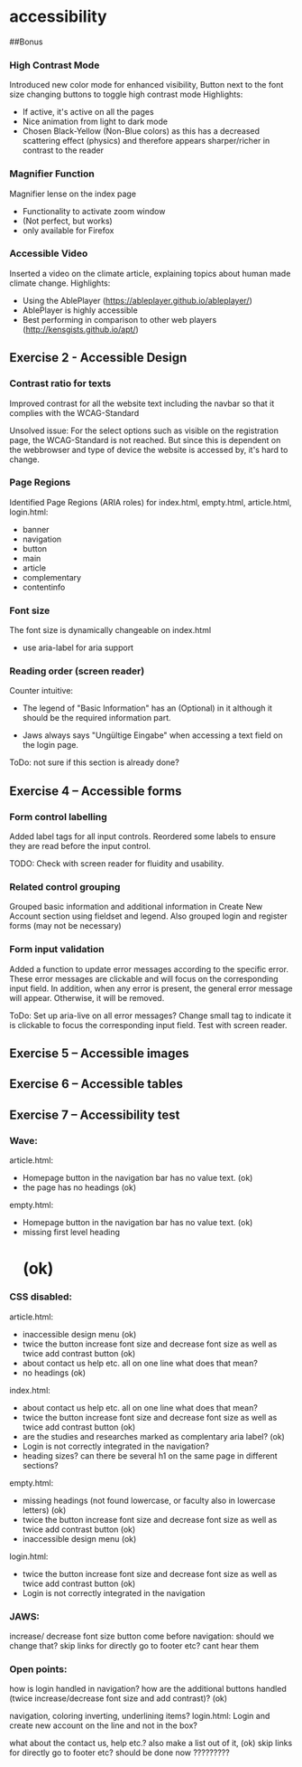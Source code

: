 # accessibility

##Bonus

### High Contrast Mode

Introduced new color mode for enhanced visibility, 
Button next to the font size changing buttons to toggle high contrast mode
Highlights:
- If active, it's active on all the pages
- Nice animation from light to dark mode
- Chosen Black-Yellow (Non-Blue colors) as this has a decreased 
  scattering effect (physics) and therefore appears sharper/richer in contrast to the reader
  
### Magnifier Function

Magnifier lense on the index page
- Functionality to activate zoom window
- (Not perfect, but works)
- only available for Firefox

### Accessible Video
Inserted a video on the climate article, explaining topics about human made climate change. 
Highlights: 
- Using the AblePlayer (https://ableplayer.github.io/ableplayer/)
- AblePlayer is highly accessible
- Best performing in comparison to other web players (http://kensgists.github.io/apt/)



## Exercise 2 - Accessible Design

### Contrast ratio for texts

Improved contrast for all the website text including the navbar
so that it complies with the WCAG-Standard

Unsolved issue: For the select options such as visible on the
registration page, the WCAG-Standard is not reached. But since
this is dependent on the webbrowser and type of device the website
is accessed by, it's hard to change.

### Page Regions

Identified Page Regions (ARIA roles) for index.html, empty.html, article.html, login.html:
- banner
- navigation
- button  
- main
- article
- complementary
- contentinfo



### Font size 

The font size is dynamically changeable on index.html

- use aria-label for aria support

### Reading  order (screen reader)

Counter intuitive: 
- The legend of "Basic Information" has an (Optional) in it although
it should be the required information part.
  
- Jaws always says "Ungültige Eingabe" when accessing a text field on the login page.

ToDo: not sure if this section is already done?

## Exercise 4 – Accessible forms

### Form control labelling

Added label tags for all input controls. Reordered some labels to ensure they are read before the input control.

TODO: Check with screen reader for fluidity and usability.

### Related control grouping

Grouped basic information and additional information in Create New Account section using fieldset and legend. Also grouped login and register forms (may not be necessary)

### Form input validation

Added a function to update error messages according to the specific error. These error messages are clickable and will focus on the corresponding input field. In addition, when any error is present, the general error message will appear. Otherwise, it will be removed.

ToDo: Set up aria-live on all error messages? Change small tag to indicate it is clickable to focus the corresponding input field. Test with screen reader.

## Exercise 5 – Accessible images


## Exercise 6 – Accessible tables



## Exercise 7 – Accessibility test

### Wave:
article.html: 
- Homepage button in the navigation bar has no value text. (ok)
- the page has no headings (ok)

empty.html:
- Homepage button in the navigation bar has no value text. (ok)
- missing first level heading <h1> (ok)

### CSS disabled:
article.html:
- inaccessible design menu (ok)
- twice the button increase font size and decrease font size as well as twice add contrast button (ok)
- about contact us help etc. all on one line what does that mean?
- no headings (ok)

index.html:
- about contact us help etc. all on one line what does that mean?
- twice the button increase font size and decrease font size as well as twice add contrast button (ok)
- are the studies and researches marked as complentary aria label? (ok)
- Login is not correctly integrated in the navigation?
- heading sizes? can there be several h1 on the same page in different sections? 

empty.html:
- missing headings (not found lowercase, or faculty also in lowercase letters) (ok)
- twice the button increase font size and decrease font size as well as twice add contrast button (ok)
- inaccessible design menu (ok)

login.html:
- twice the button increase font size and decrease font size as well as twice add contrast button (ok)
- Login is not correctly integrated in the navigation

### JAWS:
increase/ decrease font size button come before navigation: should we change that?
skip links for directly go to footer etc? cant hear them

### Open points:
how is login handled in navigation?
how are the additional buttons handled (twice increase/decrease font size and add contrast)? (ok)

navigation, coloring inverting, underlining items?
login.html: Login and create new account on the line and not in the box?

what about the contact us, help etc.? also make a list out of it, (ok)
skip links for directly go to footer etc? should be done now ?????????
